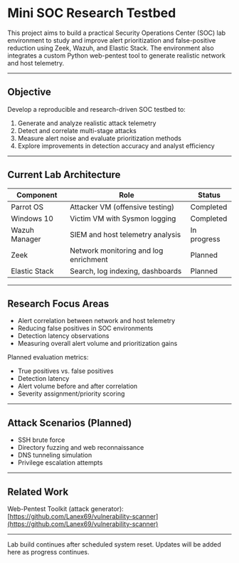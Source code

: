 # Mini SOC Research Testbed

This project aims to build a practical Security Operations Center (SOC) lab environment to study and improve alert prioritization and false-positive reduction using Zeek, Wazuh, and Elastic Stack. The environment also integrates a custom Python web-pentest tool to generate realistic network and host telemetry.

---

## Objective

Develop a reproducible and research-driven SOC testbed to:

1. Generate and analyze realistic attack telemetry
2. Detect and correlate multi-stage attacks
3. Measure alert noise and evaluate prioritization methods
4. Explore improvements in detection accuracy and analyst efficiency

---

## Current Lab Architecture

| Component | Role | Status |
|----------|------|--------|
| Parrot OS | Attacker VM (offensive testing) | Completed |
| Windows 10 | Victim VM with Sysmon logging | Completed |
| Wazuh Manager | SIEM and host telemetry analysis | In progress |
| Zeek | Network monitoring and log enrichment | Planned |
| Elastic Stack | Search, log indexing, dashboards | Planned |

---

## Research Focus Areas

- Alert correlation between network and host telemetry
- Reducing false positives in SOC environments
- Detection latency observations
- Measuring overall alert volume and prioritization gains

Planned evaluation metrics:
- True positives vs. false positives
- Detection latency
- Alert volume before and after correlation
- Severity assignment/priority scoring

---

## Attack Scenarios (Planned)

- SSH brute force
- Directory fuzzing and web reconnaissance
- DNS tunneling simulation
- Privilege escalation attempts

---

## Related Work

Web-Pentest Toolkit (attack generator):  
[https://github.com/Lanex69/vulnerability-scanner](https://github.com/Lanex69/vulnerability-scanner)

---

Lab build continues after scheduled system reset. Updates will be added here as progress continues.
